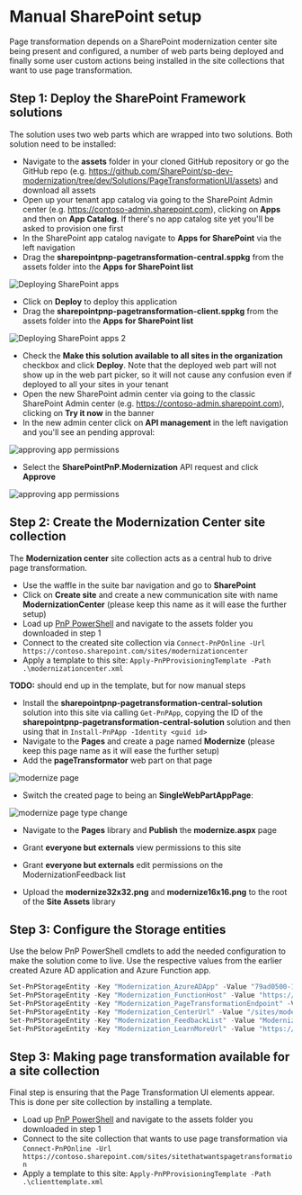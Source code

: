 # Manual SharePoint setup

Page transformation depends on a SharePoint modernization center site being present and configured, a number of web parts being deployed and finally some user custom actions being installed in the site collections that want to use page transformation.

## Step 1: Deploy the SharePoint Framework solutions

The solution uses two web parts which are wrapped into two solutions. Both solution need to be installed:

- Navigate to the **assets** folder in your cloned GitHub repository or go the GitHub repo (e.g. https://github.com/SharePoint/sp-dev-modernization/tree/dev/Solutions/PageTransformationUI/assets) and download all assets
- Open up your tenant app catalog via going to the SharePoint Admin center (e.g. https://contoso-admin.sharepoint.com), clicking on **Apps** and then on **App Catalog**. If there's no app catalog site yet you'll be asked to provision one first
- In the SharePoint app catalog navigate to **Apps for SharePoint** via the left navigation
- Drag the **sharepointpnp-pagetransformation-central.sppkg** from the assets folder into the **Apps for SharePoint list**

![Deploying SharePoint apps](images/sharepoint_app_1.png)

- Click on **Deploy** to deploy this application
- Drag the **sharepointpnp-pagetransformation-client.sppkg** from the assets folder into the **Apps for SharePoint list**

![Deploying SharePoint apps 2](images/sharepoint_app_4.png)

- Check the **Make this solution available to all sites in the organization** checkbox and click **Deploy**. Note that the deployed web part will not show up in the web part picker, so it will not cause any confusion even if deployed to all your sites in your tenant
- Open the new SharePoint admin center via going to the classic SharePoint Admin center (e.g. https://contoso-admin.sharepoint.com), clicking on **Try it now** in the banner
- In the new admin center click on **API management** in the left navigation and you'll see an pending approval:

![approving app permissions](images/sharepoint_app_2.png)

- Select the **SharePointPnP.Modernization** API request and click **Approve**

![approving app permissions](images/sharepoint_app_3.png)

## Step 2: Create the Modernization Center site collection

The **Modernization center** site collection acts as a central hub to drive page transformation. 

- Use the waffle in the suite bar navigation and go to **SharePoint**
- Click on **Create site** and create a new communication site with name **ModernizationCenter** (please keep this name as it will ease the further setup)
- Load up [PnP PowerShell](http://aka.ms/sppnp-powershell) and navigate to the assets folder you downloaded in step 1
- Connect to the created site collection via `Connect-PnPOnline -Url https://contoso.sharepoint.com/sites/modernizationcenter`
- Apply a template to this site: `Apply-PnPProvisioningTemplate -Path .\modernizationcenter.xml`

**TODO:** should end up in the template, but for now manual steps

- Install the **sharepointpnp-pagetransformation-central-solution** solution into this site via calling `Get-PnPApp`, copying the ID of the **sharepointpnp-pagetransformation-central-solution** solution and then using that in `Install-PnPApp -Identity <guid id>`
- Navigate to the **Pages** and create a page named **Modernize** (please keep this page name as it will ease the further setup)
- Add the **pageTransformator** web part on that page

![modernize page](images/sharepoint_site_1.png)

- Switch the created page to being an **SingleWebPartAppPage**:

![modernize page type change](images/sharepoint_site_2.png)

- Navigate to the **Pages** library and **Publish** the **modernize.aspx** page

- Grant **everyone but externals** view permissions to this site
- Grant **everyone but externals** edit permissions on the ModernizationFeedback list
- Upload the **modernize32x32.png** and **modernize16x16.png** to the root of the **Site Assets** library

## Step 3: Configure the Storage entities

Use the below PnP PowerShell cmdlets to add the needed configuration to make the solution come to live. Use the respective values from the earlier created Azure AD application and Azure Function app.

```PowerShell
Set-PnPStorageEntity -Key "Modernization_AzureADApp" -Value "79ad0500-1230-4f7a-a5bb-5e83ce9174f4" -Description "ID of the Azure AD app is used for page transformation"
Set-PnPStorageEntity -Key "Modernization_FunctionHost" -Value "https://contosomodernization.azurewebsites.net" -Description "Host of the SharePoint PnP Modernization service"
Set-PnPStorageEntity -Key "Modernization_PageTransformationEndpoint" -Value "api/ModernizePage" -Description "Api endpoint for page transformation"
Set-PnPStorageEntity -Key "Modernization_CenterUrl" -Value "/sites/modernizationcenter" -Description "Site relative URL for the modernization center in this tenant"
Set-PnPStorageEntity -Key "Modernization_FeedbackList" -Value "ModernizationFeedback" -Description "Name of the created feedback list"
Set-PnPStorageEntity -Key "Modernization_LearnMoreUrl" -Value "https://aka.ms/sppnp-modernize" -Description "Url shown in the learn more link"  
```

## Step 3: Making page transformation available for a site collection

Final step is ensuring that the Page Transformation UI elements appear. This is done per site collection by installing a template.

- Load up [PnP PowerShell](http://aka.ms/sppnp-powershell) and navigate to the assets folder you downloaded in step 1
- Connect to the site collection that wants to use page transformation via `Connect-PnPOnline -Url https://contoso.sharepoint.com/sites/sitethatwantspagetransformation`
- Apply a template to this site: `Apply-PnPProvisioningTemplate -Path .\clienttemplate.xml`
